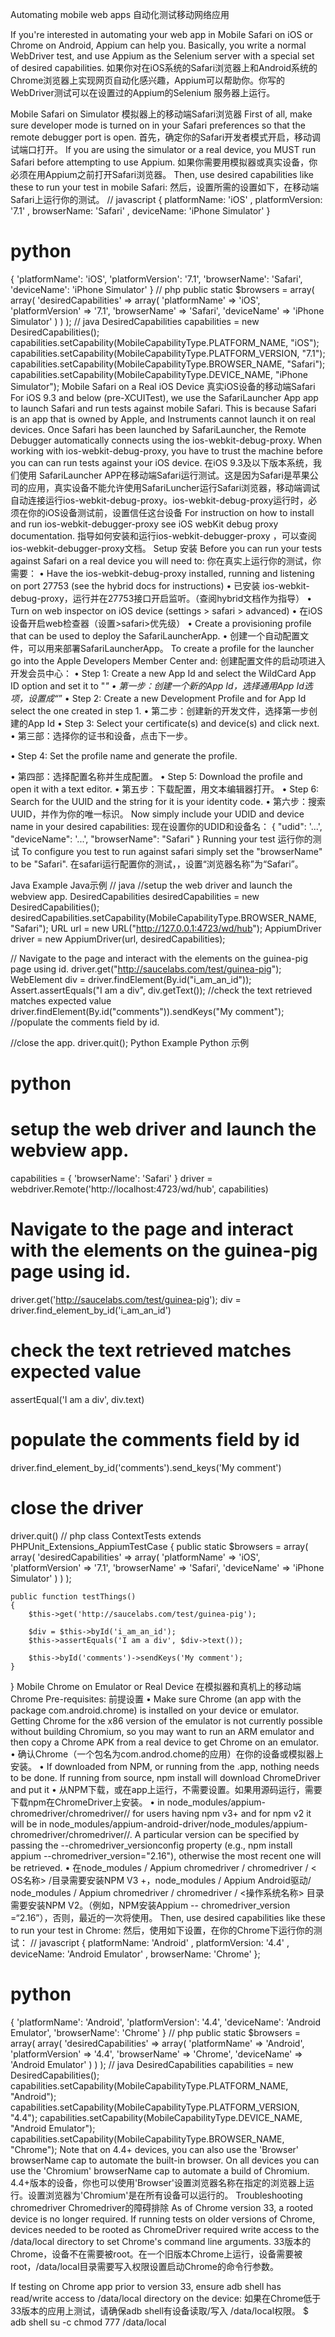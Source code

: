 Automating mobile web apps
自动化测试移动网络应用

If you're interested in automating your web app in Mobile Safari on iOS or Chrome on Android, Appium can help you. Basically, you write a normal WebDriver test, and use Appium as the Selenium server with a special set of desired capabilities.
如果你对在iOS系统的Safari浏览器上和Android系统的Chrome浏览器上实现网页自动化感兴趣，Appium可以帮助你。你写的WebDriver测试可以在设置过的Appium的Selenium 服务器上运行。

Mobile Safari on Simulator
模拟器上的移动端Safari浏览器
First of all, make sure developer mode is turned on in your Safari preferences so that the remote debugger port is open.
首先，确定你的Safari开发者模式开启，移动调试端口打开。
If you are using the simulator or a real device, you MUST run Safari before attempting to use Appium.
如果你需要用模拟器或真实设备，你必须在用Appium之前打开Safari浏览器。
Then, use desired capabilities like these to run your test in mobile Safari:
然后，设置所需的设置如下，在移动端Safari上运行你的测试。
// javascript
{
  platformName: 'iOS'
  , platformVersion: '7.1'
  , browserName: 'Safari'
  , deviceName: 'iPhone Simulator'
}
# python
{
  'platformName': 'iOS',
  'platformVersion': '7.1',
  'browserName': 'Safari',
  'deviceName': 'iPhone Simulator'
}
// php
public static $browsers = array(
    array(
        'desiredCapabilities' => array(
            'platformName' => 'iOS',
            'platformVersion' => '7.1',
            'browserName' => 'Safari',
            'deviceName' => 'iPhone Simulator'
        )
    )
);
// java
DesiredCapabilities capabilities = new DesiredCapabilities();
capabilities.setCapability(MobileCapabilityType.PLATFORM_NAME, "iOS");
capabilities.setCapability(MobileCapabilityType.PLATFORM_VERSION, "7.1");
capabilities.setCapability(MobileCapabilityType.BROWSER_NAME, "Safari");
capabilities.setCapability(MobileCapabilityType.DEVICE_NAME, "iPhone Simulator");
Mobile Safari on a Real iOS Device
真实iOS设备的移动端Safari
For iOS 9.3 and below (pre-XCUITest), we use the SafariLauncher App app to launch Safari and run tests against mobile Safari. This is because Safari is an app that is owned by Apple, and Instruments cannot launch it on real devices. Once Safari has been launched by SafariLauncher, the Remote Debugger automatically connects using the ios-webkit-debug-proxy. When working with ios-webkit-debug-proxy, you have to trust the machine before you can can run tests against your iOS device.
在iOS 9.3及以下版本系统，我们使用 SafariLauncher APP在移动端Safari运行测试。这是因为Safari是苹果公司的应用，真实设备不能允许使用SafariLuncher运行Safari浏览器，移动端调试自动连接运行ios-webkit-debug-proxy。ios-webkit-debug-proxy运行时，必须在你的iOS设备测试前，设置信任这台设备
For instruction on how to install and run ios-webkit-debugger-proxy see iOS webKit debug proxy documentation.
指导如何安装和运行ios-webkit-debugger-proxy ，可以查阅ios-webkit-debugger-proxy文档。
Setup
安装
Before you can run your tests against Safari on a real device you will need to:
你在真实上运行你的测试，你需要：
•	Have the ios-webkit-debug-proxy installed, running and listening on port 27753 (see the hybrid docs for instructions)
•	已安装 ios-webkit-debug-proxy，运行并在27753接口开启监听。（查阅hybrid文档作为指导）
•	Turn on web inspector on iOS device (settings > safari > advanced)
•	在iOS设备开启web检查器（设置>safari>优先级）
•	Create a provisioning profile that can be used to deploy the SafariLauncherApp.
•	创建一个自动配置文件，可以用来部署SafariLauncherApp。
To create a profile for the launcher go into the Apple Developers Member Center and:
创建配置文件的启动项进入开发会员中心：
•	Step 1: Create a new App Id and select the WildCard App ID option and set it to "*"
•	第一步：创建一个新的App Id，选择通用App Id选项，设置成“*”
•	Step 2: Create a new Development Profile and for App Id select the one created in step 1.
•	第二步：创建新的开发文件，选择第一步创建的App Id
•	Step 3: Select your certificate(s) and device(s) and click next.
•	第三部：选择你的证书和设备，点击下一步。

•	Step 4: Set the profile name and generate the profile.

•	第四部：选择配置名称并生成配置。
•	Step 5: Download the profile and open it with a text editor.
•	第五步：下载配置，用文本编辑器打开。
•	Step 6: Search for the UUID and the string for it is your identity code.
•	第六步：搜索UUID，并作为你的唯一标识。
Now simply include your UDID and device name in your desired capabilities:
现在设置你的UDID和设备名：
{
  "udid": '...',
  "deviceName": '...',
  "browserName": "Safari"
}
Running your test
运行你的测试
To configure you test to run against safari simply set the "browserName" to be "Safari".
在safari运行配置你的测试，，设置“浏览器名称”为“Safari”。

Java Example
Java示例
// java
//setup the web driver and launch the webview app.
DesiredCapabilities desiredCapabilities = new DesiredCapabilities();
desiredCapabilities.setCapability(MobileCapabilityType.BROWSER_NAME, "Safari");
URL url = new URL("http://127.0.0.1:4723/wd/hub");
AppiumDriver driver = new AppiumDriver(url, desiredCapabilities);

// Navigate to the page and interact with the elements on the guinea-pig page using id.
driver.get("http://saucelabs.com/test/guinea-pig");
WebElement div = driver.findElement(By.id("i_am_an_id"));
Assert.assertEquals("I am a div", div.getText()); //check the text retrieved matches expected value
driver.findElement(By.id("comments")).sendKeys("My comment"); //populate the comments field by id.

//close the app.
driver.quit();
Python Example
Python 示例
# python
# setup the web driver and launch the webview app.
capabilities = { 'browserName': 'Safari' }
driver = webdriver.Remote('http://localhost:4723/wd/hub', capabilities)

# Navigate to the page and interact with the elements on the guinea-pig page using id.
driver.get('http://saucelabs.com/test/guinea-pig');
div = driver.find_element_by_id('i_am_an_id')
# check the text retrieved matches expected value
assertEqual('I am a div', div.text)

# populate the comments field by id
driver.find_element_by_id('comments').send_keys('My comment')

# close the driver
driver.quit()
// php
class ContextTests extends PHPUnit_Extensions_AppiumTestCase
{
    public static $browsers = array(
        array(
            'desiredCapabilities' => array(
                'platformName' => 'iOS',
                'platformVersion' => '7.1',
                'browserName' => 'Safari',
                'deviceName' => 'iPhone Simulator'
            )
        )
    );

    public function testThings()
    {
        $this->get('http://saucelabs.com/test/guinea-pig');

        $div = $this->byId('i_am_an_id');
        $this->assertEquals('I am a div', $div->text());

        $this->byId('comments')->sendKeys('My comment');
    }
}
Mobile Chrome on Emulator or Real Device
在模拟器和真机上的移动端Chrome
Pre-requisites:
前提设置
•	Make sure Chrome (an app with the package com.android.chrome) is installed on your device or emulator. Getting Chrome for the x86 version of the emulator is not currently possible without building Chromium, so you may want to run an ARM emulator and then copy a Chrome APK from a real device to get Chrome on an emulator.
•	确认Chrome（一个包名为com.androd.chome的应用）在你的设备或模拟器上安装。
•	If downloaded from NPM, or running from the .app, nothing needs to be done. If running from source, npm install will download ChromeDriver and put it 
•	从NPM下载，或在app上运行，不需要设置。如果用源码运行，需要下载npm在ChromeDriver上安装。
•	in node_modules/appium-chromedriver/chromedriver/<OS name>/ for users having npm v3+ and for npm v2 it will be in node_modules/appium-android-driver/node_modules/appium-chromedriver/chromedriver/<OS name>/. A particular version can be specified by passing the --chromedriver_versionconfig property (e.g., npm install appium --chromedriver_version="2.16"), otherwise the most recent one will be retrieved.
•	在node_modules / Appium chromedriver / chromedriver / < OS名称> /目录需要安装NPM V3 +，node_modules / Appium Android驱动/ node_modules / Appium chromedriver / chromedriver / <操作系统名称> 目录需要安装NPM V2。（例如，NPM安装Appium -- chromedriver_version =“2.16”），否则，最近的一次将使用。
Then, use desired capabilities like these to run your test in Chrome:
然后，使用如下设置，在你的Chrome下运行你的测试：
// javascript
{
  platformName: 'Android'
  , platformVersion: '4.4'
  , deviceName: 'Android Emulator'
  , browserName: 'Chrome'
};
# python
{
  'platformName': 'Android',
  'platformVersion': '4.4',
  'deviceName': 'Android Emulator',
  'browserName': 'Chrome'
}
// php
public static $browsers = array(
    array(
        'desiredCapabilities' => array(
            'platformName' => 'Android',
            'platformVersion' => '4.4',
            'browserName' => 'Chrome',
            'deviceName' => 'Android Emulator'
        )
    )
);
// java
DesiredCapabilities capabilities = new DesiredCapabilities();
capabilities.setCapability(MobileCapabilityType.PLATFORM_NAME, "Android");
capabilities.setCapability(MobileCapabilityType.PLATFORM_VERSION, "4.4");
capabilities.setCapability(MobileCapabilityType.DEVICE_NAME, "Android Emulator");
capabilities.setCapability(MobileCapabilityType.BROWSER_NAME, "Chrome");
Note that on 4.4+ devices, you can also use the 'Browser' browserName cap to automate the built-in browser. On all devices you can use the 'Chromium' browserName cap to automate a build of Chromium.
4.4+版本的设备，你也可以使用'Browser'设置浏览器名称在指定的浏览器上运行。设置浏览器为'Chromium'是在所有设备可以运行的。
Troubleshooting chromedriver
Chromedriver的障碍排除
As of Chrome version 33, a rooted device is no longer required. If running tests on older versions of Chrome, devices needed to be rooted as ChromeDriver required write access to the /data/local directory to set Chrome's command line arguments.
33版本的Chrome，设备不在需要被root。在一个旧版本Chrome上运行，设备需要被root，/data/local目录需要写入权限设置启动Chrome的命令行参数。

If testing on Chrome app prior to version 33, ensure adb shell has read/write access to /data/local directory on the device:
如果在Chrome低于33版本的应用上测试，请确保adb shell有设备读取/写入  /data/local权限。
$ adb shell su -c chmod 777 /data/local

